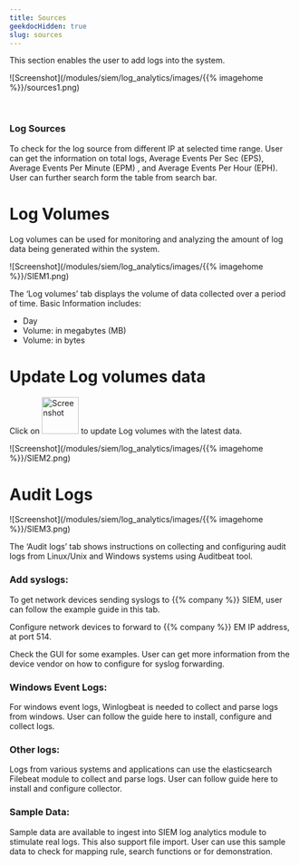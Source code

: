 ```yaml
---
title: Sources
geekdocHidden: true
slug: sources
---
```


This section enables the user to add logs into the system.  


![Screenshot](/modules/siem/log_analytics/images/{{% imagehome %}}/sources1.png)

&nbsp;

### Log Sources
To check for the log source from different IP at selected time range. User can get the information on total logs, Average Events Per Sec (EPS), Average Events Per Minute (EPM) , and Average Events Per Hour (EPH).  User can further search form the table from search bar. 

# Log Volumes
Log volumes can be used for monitoring and analyzing the amount of log data being generated within the system.

![Screenshot](/modules/siem/log_analytics/images/{{% imagehome %}}/SIEM1.png)

The ‘Log volumes’ tab displays the volume of data collected over a period of time. 
Basic Information includes:
* Day
* Volume: in megabytes (MB)
* Volume: in bytes
# Update Log volumes data

Click on <img src="/modules/siem/log_analytics/images/{{% imagehome %}}/refresh.png" alt="Screenshot" style="width: 65px; height: auto;"> to update Log volumes with the latest data.


![Screenshot](/modules/siem/log_analytics/images/{{% imagehome %}}/SIEM2.png)

# Audit Logs

![Screenshot](/modules/siem/log_analytics/images/{{% imagehome %}}/SIEM3.png)

The ‘Audit logs’ tab shows instructions on collecting and configuring audit logs from Linux/Unix and Windows systems using Auditbeat tool. 


### Add syslogs: 
To get network devices sending syslogs to {{% company %}} SIEM, user can follow the example guide in this tab. 

Configure network devices to forward to {{% company %}} EM IP address, at port 514.

Check the GUI for some examples. User can get more information from the device vendor on how to configure for syslog forwarding. 

### Windows Event Logs:
For windows event logs, Winlogbeat is needed to collect and parse logs from windows. User can follow the guide here to install, configure and collect logs.

### Other logs: 
Logs from various systems and applications can use the elasticsearch Filebeat module to collect and parse logs. User can follow guide here to install and configure collector. 

### Sample Data: 
Sample data are available to ingest into SIEM log analytics module to stimulate real logs. This also support file import. User can use this sample data to check for mapping rule, search functions or for demonstration. 

